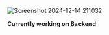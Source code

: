 ![Screenshot 2024-12-14 211032](https://github.com/user-attachments/assets/d59b975b-8f53-4820-a33e-09560dd675e7)


**Currently working on Backend**
